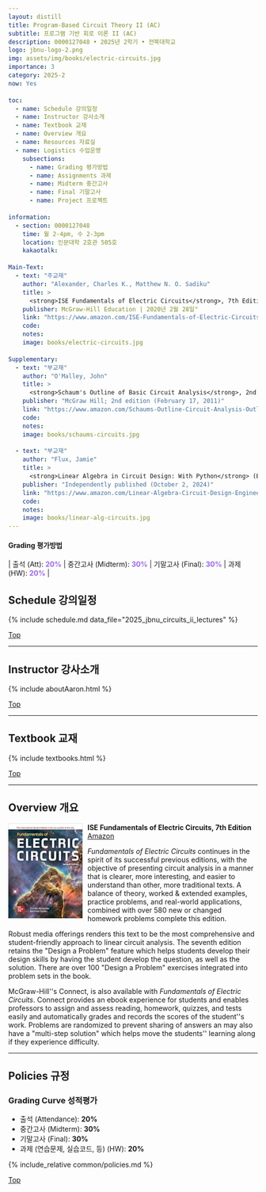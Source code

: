 ```yaml
---
layout: distill
title: Program-Based Circuit Theory II (AC)
subtitle: 프로그램 기반 회로 이론 II (AC)
description: 0000127048 • 2025년 2학기 • 전북대학교
logo: jbnu-logo-2.png
img: assets/img/books/electric-circuits.jpg
importance: 3
category: 2025-2
now: Yes

toc:
  - name: Schedule 강의일정
  - name: Instructor 강사소개
  - name: Textbook 교재
  - name: Overview 개요
  - name: Resources 자료실
  - name: Logistics 수업운영
    subsections:
      - name: Grading 평가방법
      - name: Assignments 과제
      - name: Midterm 중간고사
      - name: Final 기말고사
      - name: Project 프로젝트

information:
  - section: 0000127048
    time: 월 2-4pm, 수 2-3pm
    location: 인문대학 2호관 505호
    kakaotalk:

Main-Text:
  - text: "주교재"
    author: "Alexander, Charles K., Matthew N. O. Sadiku"
    title: >
      <strong>ISE Fundamentals of Electric Circuits</strong>, 7th Edition
    publisher: McGraw-Hill Education | 2020년 2월 28일"
    link: "https://www.amazon.com/ISE-Fundamentals-of-Electric-Circuits/dp/1260570797"
    code:
    notes:
    image: books/electric-circuits.jpg

Supplementary:
  - text: "부교재"
    author: "O'Malley, John"
    title: >
      <strong>Schaum's Outline of Basic Circuit Analysis</strong>, 2nd Edition
    publisher: "McGraw Hill; 2nd edition (February 17, 2011)"
    link: "https://www.amazon.com/Schaums-Outline-Circuit-Analysis-Outlines/dp/0071756434/"
    code:
    notes:
    image: books/schaums-circuits.jpg

  - text: "부교재"
    author: "Flux, Jamie"
    title: >
      <strong>Linear Algebra in Circuit Design: With Python</strong> (Electrical Engineering Essentials with Python)
    publisher: "Independently published (October 2, 2024)"
    link: "https://www.amazon.com/Linear-Algebra-Circuit-Design-Engineering/dp/B0DJDF1D63/"
    code:
    notes:
    image: books/linear-alg-circuits.jpg
---
```


#### Grading 평가방법

| 출석 (Att): <strong style="color: #9b65ff;">20%</strong> | 중간고사 (Midterm): <strong style="color: #9b65ff;">30%</strong> | 기말고사 (Final): <strong style="color: #9b65ff;">30%</strong> | 과제 (HW): <strong style="color: #9b65ff;">20%</strong> |

## Schedule 강의일정

{% include schedule.md data_file="2025_jbnu_circuits_ii_lectures" %}

<a class="btncv" href="#">Top</a>

---

## Instructor 강사소개

{% include aboutAaron.html %}

<a class="btncv" href="#">Top</a>

---

## Textbook 교재

{% include textbooks.html %}

<a class="btncv" href="#">Top</a>

---

## Overview 개요

<img style="float: left; width: 150px; margin: 0 10px 10px 0;" src="/assets/img/books/electric-circuits.jpg" />

<strong>ISE Fundamentals of Electric Circuits, 7th Edition</strong> <a href="https://www.amazon.com/ISE-Fundamentals-of-Electric-Circuits/dp/1260570797">Amazon</a>

_Fundamentals of Electric Circuits_ continues in the spirit of its successful previous editions, with the objective of presenting circuit analysis in a manner that is clearer, more interesting, and easier to understand than other, more traditional texts. A balance of theory, worked & extended examples, practice problems, and real-world applications, combined with over 580 new or changed homework problems complete this edition.

Robust media offerings renders this text to be the most comprehensive and student-friendly approach to linear circuit analysis. The seventh edition retains the "Design a Problem" feature which helps students develop their design skills by having the student develop the question, as well as the solution. There are over 100 "Design a Problem" exercises integrated into problem sets in the book.

McGraw-Hill''s Connect, is also available with _Fundamentals of Electric Circuits_. Connect provides an ebook experience for students and enables professors to assign and assess reading, homework, quizzes, and tests easily and automatically grades and records the scores of the student''s work. Problems are randomized to prevent sharing of answers an may also have a "multi-step solution" which helps move the students'' learning along if they experience difficulty.

---

## Policies 규정

### Grading Curve 성적평가

- 출석 (Attendance): **20%**
- 중간고사 (Midterm): **30%**
- 기말고사 (Final): **30%**
- 과제 (연습문제, 실습코드, 등) (HW): **20%**

{% include_relative common/policies.md %}

<a class="btncv" href="#">Top</a>

